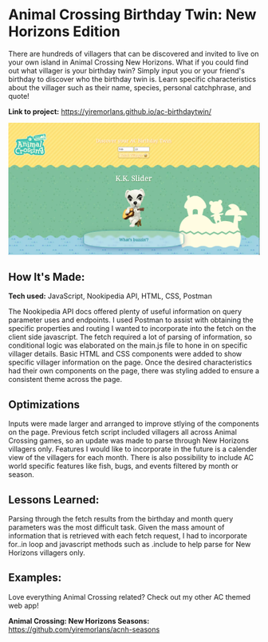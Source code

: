 # Animal Crossing Birthday Twin: New Horizons Edition
There are hundreds of villagers that can be discovered and invited to live on your own island in Animal Crossing New Horizons. What if you could find out what villager is your birthday twin? Simply input you or your friend's birthday to discover who the birthday twin is. Learn specific characteristics about the villager such as their name, species, personal catchphrase, and quote!

**Link to project:** https://yiremorlans.github.io/ac-birthdaytwin/

![AC Birthday twin web app](https://github.com/yiremorlans/yiremorlans/blob/main/ac-twin.webp)

## How It's Made:

**Tech used:** JavaScript, Nookipedia API, HTML, CSS, Postman

The Nookipedia API docs offered plenty of useful information on query parameter uses and endpoints. I used Postman to assist with obtaining the specific properties and routing I wanted to incorporate into the fetch on the client side javascript. The fetch required a lot of parsing of information, so conditional logic was elaborated on the main.js file to hone in on specific villager details. Basic HTML and CSS components were added to show specific villager information on the page. Once the desired characteristics had their own components on the page, there was styling added to ensure a consistent theme across the page.

## Optimizations

Inputs were made larger and arranged to improve stlying of the components on the page. Previous fetch script included villagers all across Animal Crossing games, so an update was made to parse through New Horizons villagers only. Features I would like to incorporate in the future is a calender view of the villagers for each month. There is also possibility to include AC world specific features like fish, bugs, and events filtered by month or season.

## Lessons Learned:

Parsing through the fetch results from the birthday and month query parameters was the most difficult task. Given the mass amount of information that is retrieved with each fetch request, I had to incorporate for..in loop and javascript methods such as .include to help parse for New Horizons villagers only. 

## Examples:
Love everything Animal Crossing related? Check out my other AC themed web app!

**Animal Crossing: New Horizons Seasons:** https://github.com/yiremorlans/acnh-seasons


